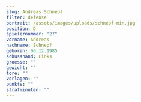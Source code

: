 ```yaml
---
slug: Andreas Schnepf
filter: defense
portrait: /assets/images/uploads/schnepf-min.jpg
position: D
spielernummer: "27"
vorname: Andreas
nachname: Schnepf
geboren: 06.12.1985
schusshand: Links
groesse: ""
gewicht: ""
tore: ""
vorlagen: ""
punkte: ""
strafminuten: ""
---
```

